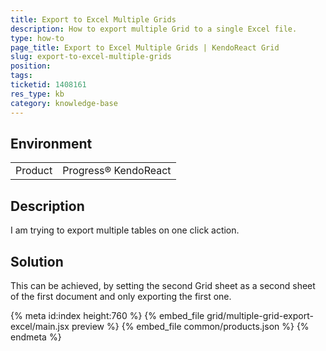 ```yaml
---
title: Export to Excel Multiple Grids
description: How to export multiple Grid to a single Excel file.
type: how-to
page_title: Export to Excel Multiple Grids | KendoReact Grid
slug: export-to-excel-multiple-grids
position:
tags:
ticketid: 1408161
res_type: kb
category: knowledge-base
---
```


## Environment
<table>
    <tbody>
	    <tr>
	    	<td>Product</td>
	    	<td>Progress® KendoReact</td>
	    </tr>
    </tbody>
</table>


## Description
I am trying to export multiple tables on one click action.

## Solution
This can be achieved, by setting the second Grid sheet as a second sheet of the first document and only exporting the first one.


{% meta id:index height:760 %}
{% embed_file grid/multiple-grid-export-excel/main.jsx preview %}
{% embed_file common/products.json %}
{% endmeta %}